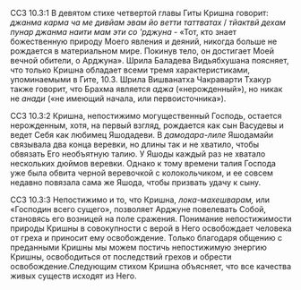 ССЗ 10.3:1	В девятом стихе четвертой главы Гиты Кришна говорит: _джанма карма ча ме дивйам эвам йо ветти таттватах_ / _тйактвй дехам пунар джанма наити мам эти со 'рджуна_ - «Тот, кто знает божественную природу Моего явления и деяний, никогда больше не рождается в материальном мире. Покинув тело, он достигает Моей вечной обители, о Арджуна». Шрила Баладева Видьябхушана поясняет, что только Кришна обладает всеми тремя характеристиками, упоминаемыми в Гите, 10.3. Шрила Вишванатха Чакраварти Тхакур также говорит, что Брахма является _аджа_ («нерожденный»), но никак не _анади_ («не имеющий начала, или первоисточника»).

ССЗ 10.3:2	Кришна, непостижимо могущественный Господь, остается нерожденным, хотя, на первый взгляд, рождается как сын Васудевы и ведет Себя как любимец Яшодадеви. В _дамодара-лиле_ Яшодамайи связывала два конца веревки, но длины так и не хватило, чтобы обвязать Его необъятную талию. У Яшоды каждый раз не хватало нескольких дюймов веревки. Однако к тому времени талия Господа уже была обвита черной веревочкой с колокольчиком, и ее совсем недавно повязала сама же Яшода, чтобы призвать удачу к сыну.

ССЗ 10.3:3	Непостижимо и то, что Кришна, _лока-махешварам,_ или «Господин всего сущего», позволяет Арджуне повелевать Собой, становясь его возницей на поле сражения. Понимание непостижимости природы Кришны в совокупности с верой в Него освобождает человека от греха и приносит ему освобождение. Только благодаря общению с преданными Кришны мы можем постичь непостижимую энергию Кришны, освободиться от последствий грехов и обрести освобождение.Следующим стихом Кришна объясняет, что все качества живых существ исходят из Него.